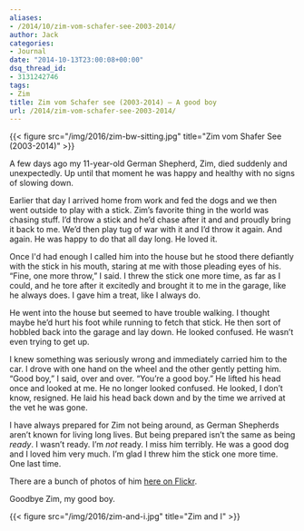 ```yaml
---
aliases:
- /2014/10/zim-vom-schafer-see-2003-2014/
author: Jack
categories:
- Journal
date: "2014-10-13T23:00:08+00:00"
dsq_thread_id:
- 3131242746
tags:
- Zim
title: Zim vom Schafer see (2003-2014) – A good boy
url: /2014/zim-vom-schafer-see-2003-2014/
---
```


{{< figure src="/img/2016/zim-bw-sitting.jpg" title="Zim vom Shafer See (2003-2014)" >}}


A few days ago my 11-year-old German Shepherd, Zim, died suddenly and unexpectedly. Up until that moment he was happy and healthy with no signs of slowing down.

Earlier that day I arrived home from work and fed the dogs and we then went outside to play with a stick. Zim’s favorite thing in the world was chasing stuff. I’d throw a stick and he’d chase after it and and proudly bring it back to me. We’d then play tug of war with it and I’d throw it again. And again. He was happy to do that all day long. He loved it.

Once I'd had enough I called him into the house but he stood there defiantly with the stick in his mouth, staring at me with those pleading eyes of his. “Fine, one more throw,” I said. I threw the stick one more time, as far as I could, and he tore after it excitedly and brought it to me in the garage, like he always does. I gave him a treat, like I always do.

He went into the house but seemed to have trouble walking. I thought maybe he’d hurt his foot while running to fetch that stick. He then sort of hobbled back into the garage and lay down. He looked confused. He wasn’t even trying to get up.

I knew something was seriously wrong and immediately carried him to the car. I drove with one hand on the wheel and the other gently petting him. “Good boy,” I said, over and over. “You’re a good boy.” He lifted his head once and looked at me. He no longer looked confused. He looked, I don’t know, resigned. He laid his head back down and by the time we arrived at the vet he was gone.

I have always prepared for Zim not being around, as German Shepherds aren’t known for living long lives. But being prepared isn’t the same as being _ready_. I wasn’t ready. I’m _not_ ready. I miss him terribly. He was a good dog and I loved him very much. I’m glad I threw him the stick one more time. One last time.

There are a bunch of photos of him [here on Flickr](https://www.flickr.com/photos/jbaty/albums/72157648700650062/with/2819691220/).

Goodbye Zim, my good boy.

{{< figure src="/img/2016/zim-and-i.jpg" title="Zim and I" >}}
